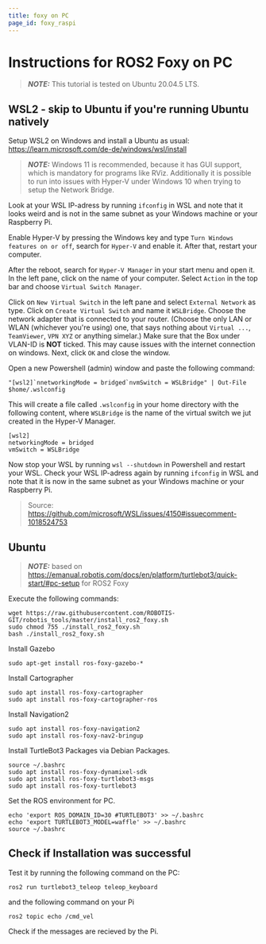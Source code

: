 ```yaml
---
title: foxy on PC
page_id: foxy_raspi
---
```


# Instructions for ROS2 Foxy on PC

> **_NOTE:_**
> This tutorial is tested on Ubuntu 20.04.5 LTS. 

## WSL2 - skip to Ubuntu if you're running Ubuntu natively

Setup WSL2 on Windows and install a Ubuntu as usual: https://learn.microsoft.com/de-de/windows/wsl/install
> **_NOTE:_**
> Windows 11 is recommended, because it has GUI support, which is mandatory for programs like RViz. Additionally it is possible to run into issues with Hyper-V under Windows 10 when trying to setup the Network Bridge.

Look at your WSL IP-adress by running `ifconfig` in WSL and note that it looks weird and is not in the same subnet as your Windows machine or your Raspberry Pi. 

Enable Hyper-V by pressing the Windows key and type `Turn Windows features on or off`, search for `Hyper-V` and enable it. After that, restart your computer.

After the reboot, search for `Hyper-V Manager` in your start menu and open it. In the left pane, click on the name of your computer. Select `Action` in the top bar and choose `Virtual Switch Manager`. 

Click on `New Virtual Switch` in the left pane and select `External Network` as type. Click on `Create Virtual Switch` and name it `WSLBridge`. Choose the network adapter that is connected to your router. (Choose the only LAN or WLAN (whichever you're using) one, that says nothing about `Virtual ...`, `TeamViewer`, `VPN XYZ` or anything simelar.) Make sure that the Box under VLAN-ID is **NOT** ticked. This may cause issues with the internet connection on windows. Next, click `OK` and close the window.

Open a new Powershell (admin) window and paste the following command: 

    "[wsl2]`nnetworkingMode = bridged`nvmSwitch = WSLBridge" | Out-File $home/.wslconfig

This will create a file called `.wslconfig` in your home directory with the following content, where `WSLBridge` is the name of the virtual switch we jut created in the Hyper-V Manager.

    [wsl2]
    networkingMode = bridged
    vmSwitch = WSLBridge

Now stop your WSL by running `wsl --shutdown` in Powershell and restart your WSL. Check your WSL IP-adress again by running `ifconfig` in WSL and note that it is now in the same subnet as your Windows machine or your Raspberry Pi.

> Source: https://github.com/microsoft/WSL/issues/4150#issuecomment-1018524753
## Ubuntu

> **_NOTE:_**
> based on https://emanual.robotis.com/docs/en/platform/turtlebot3/quick-start/#pc-setup for ROS2 Foxy

Execute the following commands:
    
    wget https://raw.githubusercontent.com/ROBOTIS-GIT/robotis_tools/master/install_ros2_foxy.sh
    sudo chmod 755 ./install_ros2_foxy.sh
    bash ./install_ros2_foxy.sh

Install Gazebo

    sudo apt-get install ros-foxy-gazebo-*

Install Cartographer

    sudo apt install ros-foxy-cartographer
    sudo apt install ros-foxy-cartographer-ros

Install Navigation2

    sudo apt install ros-foxy-navigation2
    sudo apt install ros-foxy-nav2-bringup

Install TurtleBot3 Packages via Debian Packages.

    source ~/.bashrc
    sudo apt install ros-foxy-dynamixel-sdk
    sudo apt install ros-foxy-turtlebot3-msgs
    sudo apt install ros-foxy-turtlebot3

Set the ROS environment for PC.

    echo 'export ROS_DOMAIN_ID=30 #TURTLEBOT3' >> ~/.bashrc
    echo 'export TURTLEBOT3_MODEL=waffle' >> ~/.bashrc
    source ~/.bashrc

## Check if Installation was successful

Test it by running the following command on the PC:

    ros2 run turtlebot3_teleop teleop_keyboard

and the following command on your Pi

    ros2 topic echo /cmd_vel

Check if the messages are recieved by the Pi.